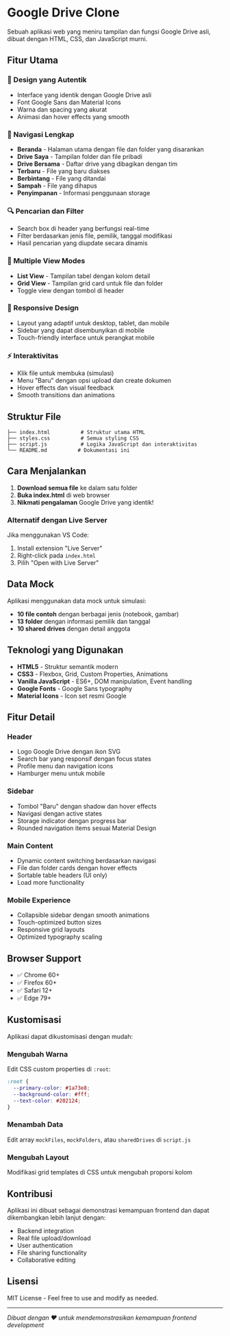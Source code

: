 # Google Drive Clone

Sebuah aplikasi web yang meniru tampilan dan fungsi Google Drive asli, dibuat dengan HTML, CSS, dan JavaScript murni.

## Fitur Utama

### 🎨 Design yang Autentik
- Interface yang identik dengan Google Drive asli
- Font Google Sans dan Material Icons
- Warna dan spacing yang akurat
- Animasi dan hover effects yang smooth

### 🧭 Navigasi Lengkap
- **Beranda** - Halaman utama dengan file dan folder yang disarankan
- **Drive Saya** - Tampilan folder dan file pribadi
- **Drive Bersama** - Daftar drive yang dibagikan dengan tim
- **Terbaru** - File yang baru diakses
- **Berbintang** - File yang ditandai
- **Sampah** - File yang dihapus
- **Penyimpanan** - Informasi penggunaan storage

### 🔍 Pencarian dan Filter
- Search box di header yang berfungsi real-time
- Filter berdasarkan jenis file, pemilik, tanggal modifikasi
- Hasil pencarian yang diupdate secara dinamis

### 👀 Multiple View Modes
- **List View** - Tampilan tabel dengan kolom detail
- **Grid View** - Tampilan grid card untuk file dan folder
- Toggle view dengan tombol di header

### 📱 Responsive Design
- Layout yang adaptif untuk desktop, tablet, dan mobile
- Sidebar yang dapat disembunyikan di mobile
- Touch-friendly interface untuk perangkat mobile

### ⚡ Interaktivitas
- Klik file untuk membuka (simulasi)
- Menu "Baru" dengan opsi upload dan create dokumen
- Hover effects dan visual feedback
- Smooth transitions dan animations

## Struktur File

```
├── index.html          # Struktur utama HTML
├── styles.css          # Semua styling CSS
├── script.js           # Logika JavaScript dan interaktivitas
└── README.md          # Dokumentasi ini
```

## Cara Menjalankan

1. **Download semua file** ke dalam satu folder
2. **Buka index.html** di web browser
3. **Nikmati pengalaman** Google Drive yang identik!

### Alternatif dengan Live Server
Jika menggunakan VS Code:
1. Install extension "Live Server"
2. Right-click pada `index.html`
3. Pilih "Open with Live Server"

## Data Mock

Aplikasi menggunakan data mock untuk simulasi:
- **10 file contoh** dengan berbagai jenis (notebook, gambar)
- **13 folder** dengan informasi pemilik dan tanggal
- **10 shared drives** dengan detail anggota

## Teknologi yang Digunakan

- **HTML5** - Struktur semantik modern
- **CSS3** - Flexbox, Grid, Custom Properties, Animations
- **Vanilla JavaScript** - ES6+, DOM manipulation, Event handling
- **Google Fonts** - Google Sans typography
- **Material Icons** - Icon set resmi Google

## Fitur Detail

### Header
- Logo Google Drive dengan ikon SVG
- Search bar yang responsif dengan focus states
- Profile menu dan navigation icons
- Hamburger menu untuk mobile

### Sidebar
- Tombol "Baru" dengan shadow dan hover effects
- Navigasi dengan active states
- Storage indicator dengan progress bar
- Rounded navigation items sesuai Material Design

### Main Content
- Dynamic content switching berdasarkan navigasi
- File dan folder cards dengan hover effects
- Sortable table headers (UI only)
- Load more functionality

### Mobile Experience
- Collapsible sidebar dengan smooth animations
- Touch-optimized button sizes
- Responsive grid layouts
- Optimized typography scaling

## Browser Support

- ✅ Chrome 60+
- ✅ Firefox 60+
- ✅ Safari 12+
- ✅ Edge 79+

## Kustomisasi

Aplikasi dapat dikustomisasi dengan mudah:

### Mengubah Warna
Edit CSS custom properties di `:root`:
```css
:root {
  --primary-color: #1a73e8;
  --background-color: #fff;
  --text-color: #202124;
}
```

### Menambah Data
Edit array `mockFiles`, `mockFolders`, atau `sharedDrives` di `script.js`

### Mengubah Layout
Modifikasi grid templates di CSS untuk mengubah proporsi kolom

## Kontribusi

Aplikasi ini dibuat sebagai demonstrasi kemampuan frontend dan dapat dikembangkan lebih lanjut dengan:
- Backend integration
- Real file upload/download
- User authentication
- File sharing functionality
- Collaborative editing

## Lisensi

MIT License - Feel free to use and modify as needed.

---

*Dibuat dengan ❤️ untuk mendemonstrasikan kemampuan frontend development*
